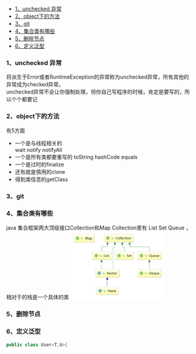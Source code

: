 <!-- TOC -->

- [1、unchecked 异常](#1unchecked-异常)
- [2、object下的方法](#2object下的方法)
- [3、git](#3git)
- [4、集合类有哪些](#4集合类有哪些)
- [5、删除节点](#5删除节点)
- [6、定义泛型](#6定义泛型)

<!-- /TOC -->
### 1、unchecked 异常  
将派生于Error或者RuntimeException的异常称为unchecked异常，所有其他的异常成为checked异常。  
unchecked异常不会让你强制处理，但你自己写程序的时候，肯定是要写的，所以个个都要记  

### 2、object下的方法  
有5方面
- 一个是与线程相关的  
    wait notify notifyAll
- 一个是所有类都要重写的
    toString hashCode equals
- 一个是过时的finalize
- 还有就是慎用的clone
- 得到类信息的getClass  

### 3、git

### 4、集合类有哪些
java 集合框架两大顶级接口Collection和Map
Collection里有 List Set Queue ，相对于的栈是一个具体的类
<img src="./pics/集合.png" width="50%" height="50%" />

### 5、删除节点

### 6、定义泛型
```java
public class User<T,U>{
```

